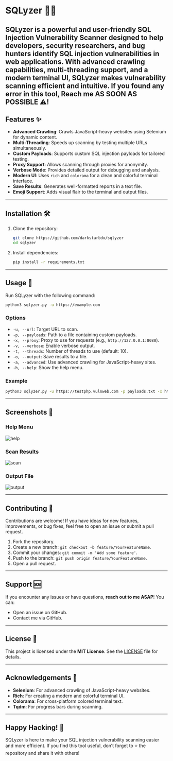 # **SQLyzer 🕵️‍♂️**

**SQLyzer** is a powerful and user-friendly **SQL Injection Vulnerability Scanner** designed to help developers, security researchers, and bug hunters identify SQL injection vulnerabilities in web applications. With advanced crawling capabilities, multi-threading support, and a modern terminal UI, SQLyzer makes vulnerability scanning efficient and intuitive.
If you found any error in this tool, **Reach me AS SOON AS POSSIBLE ⚠!**
---

## **Features ✨**

- **Advanced Crawling**: Crawls JavaScript-heavy websites using Selenium for dynamic content.
- **Multi-Threading**: Speeds up scanning by testing multiple URLs simultaneously.
- **Custom Payloads**: Supports custom SQL injection payloads for tailored testing.
- **Proxy Support**: Allows scanning through proxies for anonymity.
- **Verbose Mode**: Provides detailed output for debugging and analysis.
- **Modern UI**: Uses `rich` and `colorama` for a clean and colorful terminal interface.
- **Save Results**: Generates well-formatted reports in a text file.
- **Emoji Support**: Adds visual flair to the terminal and output files.

---

## **Installation 🛠️**

1. Clone the repository:
   ```bash
   git clone https://github.com/darkstarbdx/sqlyzer
   cd sqlyzer
   ```

2. Install dependencies:
   ```bash
   pip install -r requirements.txt
   ```

---

## **Usage 🚀**

Run SQLyzer with the following command:
```bash
python3 sqlyzer.py -u https://example.com
```

### **Options**
- `-u, --url`: Target URL to scan.
- `-p, --payloads`: Path to a file containing custom payloads.
- `-x, --proxy`: Proxy to use for requests (e.g., `http://127.0.0.1:8080`).
- `-v, --verbose`: Enable verbose output.
- `-t, --threads`: Number of threads to use (default: 10).
- `-o, --output`: Save results to a file.
- `-a, --advanced`: Use advanced crawling for JavaScript-heavy sites.
- `-h, --help`: Show the help menu.

### **Example**
```bash
python3 sqlyzer.py -u https://testphp.vulnweb.com -p payloads.txt -x http://127.0.0.1:8080 -v -t 20 -o results.txt -a
```

---

## **Screenshots 📸**

### **Help Menu**
![help](https://github.com/user-attachments/assets/85c819ac-d077-4490-9f29-531c009ee9b7)


### **Scan Results**
![scan](https://github.com/user-attachments/assets/26bde2e2-11e6-4613-992b-65ba985da7ac)


### **Output File**
![output](https://github.com/user-attachments/assets/158735bb-7c55-4053-8512-bb58df7b4db2)

---

## **Contributing 🤝**

Contributions are welcome! If you have ideas for new features, improvements, or bug fixes, feel free to open an issue or submit a pull request.

1. Fork the repository.
2. Create a new branch: `git checkout -b feature/YourFeatureName`.
3. Commit your changes: `git commit -m 'Add some feature'`.
4. Push to the branch: `git push origin feature/YourFeatureName`.
5. Open a pull request.

---

## **Support 🆘**

If you encounter any issues or have questions, **reach out to me ASAP**! You can:
- Open an issue on GitHub.
- Contact me via GitHub.

---

## **License 📜**

This project is licensed under the **MIT License**. See the [LICENSE](LICENSE) file for details.

---

## **Acknowledgements 🙏**

- **Selenium**: For advanced crawling of JavaScript-heavy websites.
- **Rich**: For creating a modern and colorful terminal UI.
- **Colorama**: For cross-platform colored terminal text.
- **Tqdm**: For progress bars during scanning.

---

## **Happy Hacking! 🚀**

SQLyzer is here to make your SQL injection vulnerability scanning easier and more efficient. If you find this tool useful, don’t forget to ⭐ the repository and share it with others!
